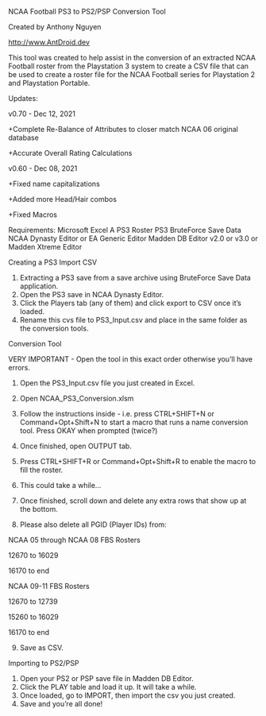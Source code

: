 NCAA Football PS3 to PS2/PSP Conversion Tool

Created by Anthony Nguyen

http://www.AntDroid.dev


This tool was created to help assist in the conversion of an extracted NCAA Football roster from the Playstation 3 system to create a CSV file that can be used to create a roster file for the NCAA Football series for Playstation 2 and Playstation Portable.


Updates:

v0.70 - Dec 12, 2021

+Complete Re-Balance of Attributes to closer match NCAA 06 original database

+Accurate Overall Rating Calculations


v0.60 - Dec 08, 2021

+Fixed name capitalizations

+Added more Head/Hair combos

+Fixed Macros



Requirements:
Microsoft Excel
A PS3 Roster
PS3 BruteForce Save Data
NCAA Dynasty Editor or EA Generic Editor
Madden DB Editor v2.0 or v3.0 or Madden Xtreme Editor


Creating a PS3 Import CSV
1. Extracting a PS3 save from a save archive using BruteForce Save Data application.
2. Open the PS3 save in NCAA Dynasty Editor.
3. Click the Players tab (any of them) and click export to CSV once it’s loaded.
4. Rename this cvs file to PS3_Input.csv and place in the same folder as the conversion
tools.


Conversion Tool

VERY IMPORTANT - Open the tool in this exact order otherwise you’ll have errors.

1. Open the PS3_Input.csv file you just created in Excel.
2. Open NCAA_PS3_Conversion.xlsm
3. Follow the instructions inside - i.e. press CTRL+SHIFT+N or Command+Opt+Shift+N
to start a macro that runs a name conversion tool. Press OKAY when prompted (twice?)
4. Once finished, open OUTPUT tab.
5. Press CTRL+SHIFT+R or Command+Opt+Shift+R to enable the macro to fill the
roster.
6. This could take a while…
7. Once finished, scroll down and delete any extra rows that show up at the bottom.

8. Please also delete all PGID (Player IDs) from:

NCAA 05 through NCAA 08 FBS Rosters

12670 to 16029

16170 to end



NCAA 09-11 FBS Rosters

12670 to 12739

15260 to 16029

16170 to end


9. Save as CSV.




Importing to PS2/PSP
1. Open your PS2 or PSP save file in Madden DB Editor.
2. Click the PLAY table and load it up. It will take a while.
3. Once loaded, go to IMPORT, then import the csv you just created.
4. Save and you’re all done!
